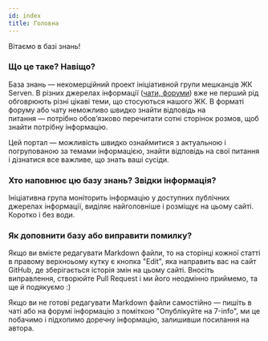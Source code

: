 ```yaml
---
id: index
title: Головна
---
```


Вітаємо в базі знань!

### Що це таке? Навіщо?

База знань — некомерційний проект ініціативной групи мешканців ЖК Serven. В різних джерелах інформації ([чати, форуми](complex/index#джерала-інформації)) вже не перший рід обговрюють різні цікаві теми, що стосуються нашого ЖК. В форматі форуму або чату неможливо швидко знайти відповідь на питання — потрібно обов’язково перечитати сотні сторінок розмов, щоб знайти потрібну інформацію.

Цей портал — можливість швидко ознаймитися з актуальною і погрупованою за темами інформацією, знайти відповідь на свої питання і дізнатися все важливе, що знать ваші сусіди.

### Хто наповнює цю базу знань? Звідки інформація?

Ініціативна група моніторить інформацію у доступних публічних джерелах інформації, виділяє найголовніше і розміщує на цьому сайті. Коротко і без води.

### Як доповнити базу або виправити помилку?

Якщо ви вмієте редагувати Markdown файли, то на сторінці кожної статті в правому верхноьому кутку є кнопка "Edit", яка направить вас на сайт GitHub, де зберігається історія змін на цьому сайті. Вносіть виправлення, створюйте Pull Request і ми його неодмінно приймемо, та ще й подякуємо :)

Якщо ви не готові редагувати Markdown файли самостійно — пишіть в чаті або на форумі інформацію з поміткою "Опублікуйте на 7-info", ми це побачимо і підхопимо доречну інформацію, залишивши посилання на автора.
